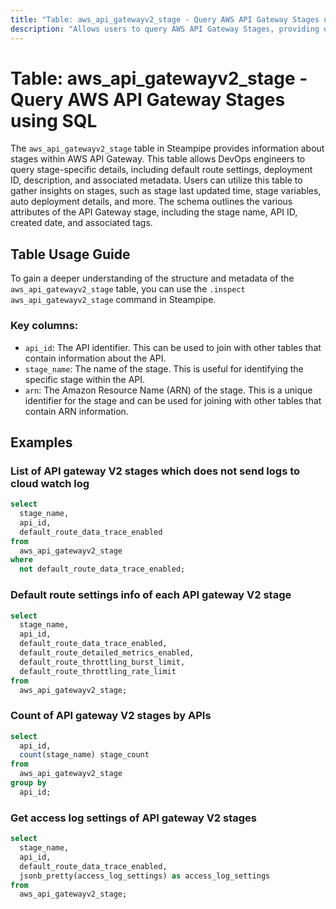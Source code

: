 ```yaml
---
title: "Table: aws_api_gatewayv2_stage - Query AWS API Gateway Stages using SQL"
description: "Allows users to query AWS API Gateway Stages, providing detailed information about each stage of the API Gateway."
---
```


# Table: aws_api_gatewayv2_stage - Query AWS API Gateway Stages using SQL

The `aws_api_gatewayv2_stage` table in Steampipe provides information about stages within AWS API Gateway. This table allows DevOps engineers to query stage-specific details, including default route settings, deployment ID, description, and associated metadata. Users can utilize this table to gather insights on stages, such as stage last updated time, stage variables, auto deployment details, and more. The schema outlines the various attributes of the API Gateway stage, including the stage name, API ID, created date, and associated tags.

## Table Usage Guide

To gain a deeper understanding of the structure and metadata of the `aws_api_gatewayv2_stage` table, you can use the `.inspect aws_api_gatewayv2_stage` command in Steampipe.

### Key columns:

- `api_id`: The API identifier. This can be used to join with other tables that contain information about the API.
- `stage_name`: The name of the stage. This is useful for identifying the specific stage within the API.
- `arn`: The Amazon Resource Name (ARN) of the stage. This is a unique identifier for the stage and can be used for joining with other tables that contain ARN information.

## Examples

### List of API gateway V2 stages which does not send logs to cloud watch log

```sql
select
  stage_name,
  api_id,
  default_route_data_trace_enabled
from
  aws_api_gatewayv2_stage
where
  not default_route_data_trace_enabled;
```

### Default route settings info of each API gateway V2 stage

```sql
select
  stage_name,
  api_id,
  default_route_data_trace_enabled,
  default_route_detailed_metrics_enabled,
  default_route_throttling_burst_limit,
  default_route_throttling_rate_limit
from
  aws_api_gatewayv2_stage;
```

### Count of API gateway V2 stages by APIs

```sql
select
  api_id,
  count(stage_name) stage_count
from
  aws_api_gatewayv2_stage
group by
  api_id;
```

### Get access log settings of API gateway V2 stages

```sql
select
  stage_name,
  api_id,
  default_route_data_trace_enabled,
  jsonb_pretty(access_log_settings) as access_log_settings
from
  aws_api_gatewayv2_stage;
```
